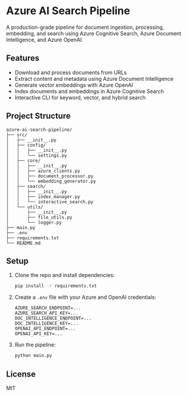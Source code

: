# Azure AI Search Pipeline

A production-grade pipeline for document ingestion, processing, embedding, and search using Azure Cognitive Search, Azure Document Intelligence, and Azure OpenAI.

## Features
- Download and process documents from URLs
- Extract content and metadata using Azure Document Intelligence
- Generate vector embeddings with Azure OpenAI
- Index documents and embeddings in Azure Cognitive Search
- Interactive CLI for keyword, vector, and hybrid search

## Project Structure
```
azure-ai-search-pipeline/
├── src/
│   ├── __init__.py
│   ├── config/
│   │   ├── __init__.py
│   │   └── settings.py
│   ├── core/
│   │   ├── __init__.py
│   │   ├── azure_clients.py
│   │   ├── document_processor.py
│   │   └── embedding_generator.py
│   ├── search/
│   │   ├── __init__.py
│   │   ├── index_manager.py
│   │   └── interactive_search.py
│   └── utils/
│       ├── __init__.py
│       ├── file_utils.py
│       └── logger.py
├── main.py
├── .env
├── requirements.txt
└── README.md
```

## Setup
1. Clone the repo and install dependencies:
   ```sh
   pip install -r requirements.txt
   ```
2. Create a `.env` file with your Azure and OpenAI credentials:
   ```env
   AZURE_SEARCH_ENDPOINT=...
   AZURE_SEARCH_API_KEY=...
   DOC_INTELLIGENCE_ENDPOINT=...
   DOC_INTELLIGENCE_KEY=...
   OPENAI_API_ENDPOINT=...
   OPENAI_API_KEY=...
   ```
3. Run the pipeline:
   ```sh
   python main.py
   ```

## License
MIT